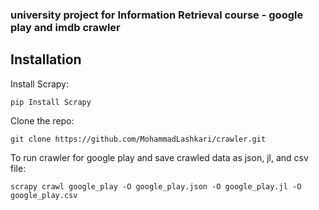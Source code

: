 ### university project for Information Retrieval course - google play and imdb crawler


## Installation

Install Scrapy:
```
pip Install Scrapy

```

Clone the repo:

```
git clone https://github.com/MohammadLashkari/crawler.git

```

To run crawler for google play and save crawled data as json, jl, and csv file:

```
scrapy crawl google_play -O google_play.json -O google_play.jl -O google_play.csv

```
